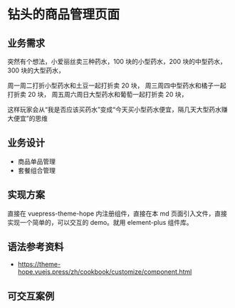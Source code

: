 <script setup >
// import DrillGoods from "@docs/rm-developer/drill/drill-goods/DrillGoods.vue";
</script>

# 钻头的商品管理页面

## 业务需求

突然有个想法，小爱丽丝卖三种药水，100 块的小型药水，200 块的中型药水，300 块的大型药水，

周一周二打折小型药水和土豆一起打折卖 20 块，
周三周四中型药水和橘子一起打折卖 20 块，
周五周六周日大型药水和葡萄一起打折卖 20 块，

这样玩家会从“我是否应该买药水”变成“今天买小型药水便宜，隔几天大型药水赚大便宜”的思维

## 业务设计

- 商品单品管理
- 套餐组合管理

## 实现方案

直接在 vuepress-theme-hope 内注册组件，直接在本 md 页面引入文件，直接实现一个简单的，可以交互的 demo。就用 element-plus 组件库。

## 语法参考资料

- https://theme-hope.vuejs.press/zh/cookbook/customize/component.html

## 可交互案例

<demo vue="./DrillGoods.vue" />
<!-- <ClientOnly>
	<DrillGoods />
</ClientOnly> -->
